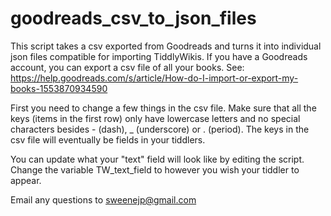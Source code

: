 # goodreads_csv_to_json_files

This script takes a csv exported from Goodreads and turns it into individual json files compatible for importing TiddlyWikis. If you have a Goodreads account, you can export a csv file of all your books. See: https://help.goodreads.com/s/article/How-do-I-import-or-export-my-books-1553870934590

First you need to change a few things in the csv file. Make sure that all the keys (items in the first row) only have lowercase letters and no special characters besides - (dash), _ (underscore) or . (period). The keys in the csv file will eventually be fields in your tiddlers.

You can update what your "text" field will look like by editing the script. Change the variable TW_text_field to however you wish your tiddler to appear.

Email any questions to sweenejp@gmail.com
